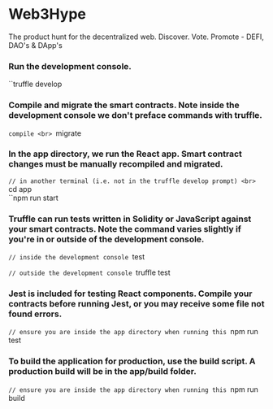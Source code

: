 # Web3Hype
The product hunt for the decentralized web. Discover. Vote. Promote - DEFI, DAO's &amp; DApp's

### Run the development console.
``truffle develop

### Compile and migrate the smart contracts. Note inside the development console we don't preface commands with truffle.
``compile <br>
``migrate

### In the app directory, we run the React app. Smart contract changes must be manually recompiled and migrated.
``// in another terminal (i.e. not in the truffle develop prompt) <br>
``cd app <br>
``npm run start

### Truffle can run tests written in Solidity or JavaScript against your smart contracts. Note the command varies slightly if you're in or outside of the development console.
``// inside the development console
``test

``// outside the development console
``truffle test

### Jest is included for testing React components. Compile your contracts before running Jest, or you may receive some file not found errors.
``// ensure you are inside the app directory when running this
``npm run test

### To build the application for production, use the build script. A production build will be in the app/build folder.
``// ensure you are inside the app directory when running this
``npm run build
